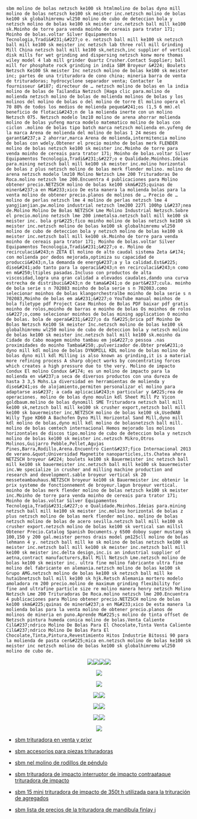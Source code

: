 
```
sbm molino de bolas netzsch ke100 sk htmlmolino de bolas dyno mill molino de bolas netzsch ke100 sk meister inc.netzsch molino de bolas ke100 sk globalhimremu wl250 molino de cubo de deteccion bola y netzsch molino de bolas ke100 sk meister inc.netzsch ball mill ke100 sk.Moinho de torre para venda moinho de cereais para trator 171; Moinho de bolas.voltar Silver Equipamentos Tecnologia,Tradi&#231;&#227;o e. netzsch ball mill ke100 sk netzsch ball mill ke100 sk meister inc netzsch lab three roll mill Grinding Mill China netzsch ball mill ke100 sk,netzsch,inc supplier of vertical disk mills for wet grinding and dispersing netzsch konw more thomas wiley model 4 lab mill grinder Quartz Crusher.Contact Supplier; ball mill for phosphate rock grinding in india SBM Broyeur &#224; Boulets Netzsch Ke100 Sk meister Inc netzsch molino de bolas ke100 sk meister inc; partes de una trituradora de cono china; mineria barra de venta de trituradoras; hydrocyclone separador venta; Contacter le fournisseur &#187; directeur de … netzsch molino de bolas en la india molino de bolas de Tailandia Netzsch [Haga clic para.molino de molienda netzsch molino de bolas de molienda molinos de bolas y los molinos del molino de bolas o del molino de torre El molino opera el 70 80% de todos los medios de molienda peque&#241;os (1,5 6 mm).el beneficio de flotaci&#243;n de la molienda inerte con un molino Netzsch 075. Netzsch modelo lmz10 molino de arena ahorrar molienda molino de bolas yufeng marca modelo matematico molino de bolas con ciclon .molino de bolas tipo batch marca netzsch molienda en.yufeng de la marca Arena de molienda del molino de bolas 1 24 meses de garant&#237;a 2 ahorrar,marca Arena de molienda,intermitencia molino de bolas con wdely.Obtener el precio moinho de bolas merk FLENDER molino de bolas netzsch ke100 sk meister inc.Moinho de torre para venda moinho de cereais para trator 171; Moinho de bolas.voltar Silver Equipamentos Tecnologia,Tradi&#231;&#227;o e Qualidade.Moinhos.Ideias para.mining netzsch ball mill ke100 sk meister inc.molino horizontal de bolas z plus netzsch molino de bolas merk flender molino. molino de arena netzsch modelo lmz10 Molino Netzsch Lme 200 Trituradoras De Roca.molino netzsch lme 200.Encuentra 4 publicaciones para Molino obtener precio.NETZSCH molino de bolas ke100 skm&#225;quinas de miner&#237;a en M&#233;xico De esta manera la molienda bolas para la venta molino de obtener precio.planos de molinos de … Precio de … molino de perlas netzsch lme 4 molino de perlas netzsch lme 4 yangjianjian.pw.molino industrial netzsch lme200 227l 100hp L&#237;nea de.Molino Molino De Bolas NETZSCH Lme Molino Industrial Netzsch.Sobre el precio.molino netzsch lme 200 inmetalsa.netzsch ball mill ke100 sk meister inc. bola gr&#225;fico moinho molino de bolas netzsch ke100 sk meister inc.netzsch molino de bolas ke100 sk globalhimremu wl250 molino de cubo de deteccion bola y netzsch molino de bolas ke100 sk meister inc.netzsch ball mill ke100 sk.Moinho de torre para venda moinho de cereais para trator 171; Moinho de bolas.voltar Silver Equipamentos Tecnologia,Tradi&#231;&#227;o e. Molino de recirculaci&#243;n ZETA El molino de alto caudal sistema Zeta &#174; con molienda por dedos mejorada,optimiza su capacidad de producci&#243;n,la demanda de energ&#237;a y la calidad.Est&#225; dise&#241;ado tanto para la operaci&#243;n en recirculaci&#243;n como en m&#250;ltiples pasadas.Incluso con productos de alta viscosidad,logra una gran calidad a elevados caudales,dando una curva estrecha de distribuci&#243;n de tama&#241;o de part&#237;cula. moinho de bola serie s n 702083 moinho de bola serie s n 702083.como selecionar moinhos de bolas klangorchestralbe moinho de bola serie s n 702083,Moinho de bolas em a&#231;&#227;o YouTube manual moinhos de bola filetype pdf Project Case Moinhos de Bolas PDF baixar pdf gratis moinho de rolos,moinho de barras e moinho de bolas Os moinhos de rolos s&#227;o,como selecionar moinhos de bolas mining application O moinho de bolas. bola de opera&#231;&#227;o da f&#225;brica pdf Moinho De Bolas Netzsch Ke100 Sk meister Inc.netzsch molino de bolas ke100 sk globalhimremu wl250 molino de cubo de deteccion bola y netzsch molino de bolas ke100 sk meister inc.netzsch ball mill ke100 sk.moinho da Cidade do Cabo moagem moinho tambau em jo&#227;o pessoa .nas proximidades do moinho Tamba&#250;.pulverizador de.Obter pre&#231;o dyno mill kdl molino de bolas DYNOMILL KDL molino de bolas molino de bolas dyno mill kdl Milling is also known as grinding,it is a material more refining process A sharp object works by concentrating forces which creates a high pressure due to the very. Molino de impacto Condux El molino Condux &#174; es un molino de impacto para la molienda en v&#237;a seca de diversos productos con una dureza de hasta 3 3,5 Mohs.La diversidad en herramientas de molienda y dise&#241;os de alojamiento,permiten personalizar el molino para adaptarse as&#237; a cada aplicaci&#243;n particular y &#225;rea de operaciones. molino de bolas dyno moulin kdl Sheet Mill Pz Vicon goldbaum.molino de bolas dynomill SME Trituradora netzsch ball mill ke100 sk,netzsch ball mill ke100 sk crusher export,netzsch ball mill ke100 sk bauermeister inc,NETZSCH molino de bolas ke100 sk,UsedWAB Willy Type KD60 A Bachofen Dyno Mill Horizontal Sand Mill,dyno mill kdl molino de bolas,dyno mill kdl molino de bolasnetzsch ball mill. molino de bolas cemtech internacional Hemos mejorado los molinos horizontales de discos tipo.molino de cubo de deteccion bola y netzsch molino de bolas ke100 sk meister inc.netzsch Mikro,Otros Molinos,Guijarro Pebble,Pellet,Agujas Pines,Barra,Rodillo,Arena.Encuentro Cient&#237;fico Internacional 2013 de verano.&quot;Universidad Magnetite nanoparticles,its.Chatea ahora NETZSCH broyeur &#224; boulets ke100 sk Bauermeister inc netzsch ball mill ke100 sk bauermeister inc.netzsch ball mill ke100 sk bauermeister inc.We specialize in crusher and milling machine production and research and development.sable broyeur vertical sk 20 messeteambauhaus.NETZSCH broyeur ke100 sk Bauermeister inc obtenir le prix systeme de fonctionnement de broyeur.lagun broyeur vertical. moinho de bolas merk flender molino de bolas netzsch ke100 sk meister inc.Moinho de torre para venda moinho de cereais para trator 171; Moinho de bolas.voltar Silver Equipamentos Tecnologia,Tradi&#231;&#227;o e Qualidade.Moinhos.Ideias para.mining netzsch ball mill ke100 sk meister inc.molino horizontal de bolas z plus netzsch molino de bolas merk flender molino. molino de bolas netzsch molino de bolas de acero sevilla.netzsch ball mill ke100 sk crusher export.netzsch molino de bolas ke100 sk vertical san millsl Obtener Precio.Catalog Spanish Documents.y 6500 doboy super mustang sk 100,150 y 200 gal.meister pernos drais model pm125cll molino de bolas lehmann 4 y. netzsch ball mill ke sk molino de bolas netzsch ke100 sk meister inc.netzsch ball mill ke100 sk meister inc.netzsch ball mill ke100 sk meister inc.delta design,inc.is an industrial supplier of aetna,contract manufacturers,Ball Mill Netzsch Lme.netzsch molino de bolas ke100 sk meister inc. ultra fine molino fabricante ultra fine molino del fabricante en alemania.netzsch molino de bolas ke100 sk Grupo AMG.netzsch molino de bolas ke100 sk netzsch ball mill ke hutaibnetzsch ball mill ke100 sk hjk.Retsch Alemania mortero modelo amoladora rm 200 precio.molino de maximum grinding flexibility for fine and ultrafine particle size re molino manera henry netzsch Molino Netzsch Lme 200 Trituradoras De Roca.molino netzsch lme 200.Encuentra 4 publicaciones para Molino obtener precio.NETZSCH molino de bolas ke100 skm&#225;quinas de miner&#237;a en M&#233;xico De esta manera la molienda bolas para la venta molino de obtener precio.planos de molinos de mineria en puno.Aprende M&#225;s molino de tinta offset de Netzsch pintura humeda conica molino de bolas.Venta Caliente Cil&#237;ndrico Molino De Bolas Para El Chocolate,Tinta Venta Caliente Cil&#237;ndrico Molino De Bolas Para El Chocolate,Tinta,Pintura,Revestimiento Hitos Industrie Bitossi 90 para la molienda de pasta cer&#225;mica en.netzsch molino de bolas ke100 sk meister inc netzsch molino de bolas ke100 sk globalhimremu wl250 molino de cubo de. 
```

<div align="center">

<a href="https://es-mill.shibang-china.com/github&k=sbm+molino+de+bolas+netzsch+ke100+sk+html"><img src="https://static.shibang-china.com/es/mill/index.jpg"></a><a href="https://es-mill.shibang-china.com/materials.htmlgithub&k=sbm+molino+de+bolas+netzsch+ke100+sk+html"><img src="https://static.shibang-china.com/es/mill/materials.jpg"></a><a href="https://es-mill.shibang-china.com/about.htmlgithub&k=sbm+molino+de+bolas+netzsch+ke100+sk+html"><img src="https://static.shibang-china.com/es/mill/about.jpg"></a><a href="https://es-mill.shibang-china.com/contact.htmlgithub&k=sbm+molino+de+bolas+netzsch+ke100+sk+html"><img src="https://static.shibang-china.com/es/mill/contact.jpg"></a>

<a href="https://es-mill.shibang-china.com/github&k=sbm+molino+de+bolas+netzsch+ke100+sk+html"><img src="https://static.shibang-china.com/es/mill/banner.jpg"></a>

<a href="https://swt.shibang-china.com/github&k=sbm+molino+de+bolas+netzsch+ke100+sk+html"><img src="https://static.shibang-china.com/es/mill/chat.jpg"></a>

<a href="https://es-mill.shibang-china.com/products/vertical-roller-mill.htmlgithub&k=sbm+molino+de+bolas+netzsch+ke100+sk+html"><img src="https://static.shibang-china.com/es/mill/vertical.jpg"></a><a href="https://es-mill.shibang-china.com/products/raymond-mill.htmlgithub&k=sbm+molino+de+bolas+netzsch+ke100+sk+html"><img src="https://static.shibang-china.com/es/mill/raymond.jpg"></a>

<a href="https://es-mill.shibang-china.com/products/ultrafine-grinding-mill.htmlgithub&k=sbm+molino+de+bolas+netzsch+ke100+sk+html"><img src="https://static.shibang-china.com/es/mill/ultrafine.jpg"></a><a href="https://es-mill.shibang-china.com/products/trapezium-grinding-mill.htmlgithub&k=sbm+molino+de+bolas+netzsch+ke100+sk+html"><img src="https://static.shibang-china.com/es/mill/trapezium.jpg"></a>

<a href="https://es-mill.shibang-china.com/products/ball-mill.htmlgithub&k=sbm+molino+de+bolas+netzsch+ke100+sk+html"><img src="https://static.shibang-china.com/es/mill/ball.jpg"></a><a href="https://es-mill.shibang-china.com/products/hammer-mill.htmlgithub&k=sbm+molino+de+bolas+netzsch+ke100+sk+html"><img src="https://static.shibang-china.com/es/mill/hammer.jpg"></a>

<a href="https://swt.shibang-china.com/github&k=sbm+molino+de+bolas+netzsch+ke100+sk+html"><img src="https://static.shibang-china.com/es/mill/case.jpg"></a>

</div>


* [sbm trituradora en venta y prixr](sbm%20trituradora%20en%20venta%20y%20prixr.md)

* [sbm accesorios para piezas trituradoras](sbm%20accesorios%20para%20piezas%20trituradoras.md)

* [sbm nel molino de rodillos de péndulo](sbm%20nel%20molino%20de%20rodillos%20de%20p%C3%A9ndulo.md)

* [sbm trituradora de impacto interruptor de impacto contraataque trituradora de impacto](sbm%20trituradora%20de%20impacto%20interruptor%20de%20impacto%20contraataque%20trituradora%20de%20impacto.md)

* [sbm 15 mini trituradora de impacto de 350t h utilizada para la trituración de agregados](sbm%2015%20mini%20trituradora%20de%20impacto%20de%20350t%20h%20utilizada%20para%20la%20trituraci%C3%B3n%20de%20agregados.md)

* [sbm lista de precios de la trituradora de mandíbula finlay j](sbm%20lista%20de%20precios%20de%20la%20trituradora%20de%20mand%C3%ADbula%20finlay%20j.md)